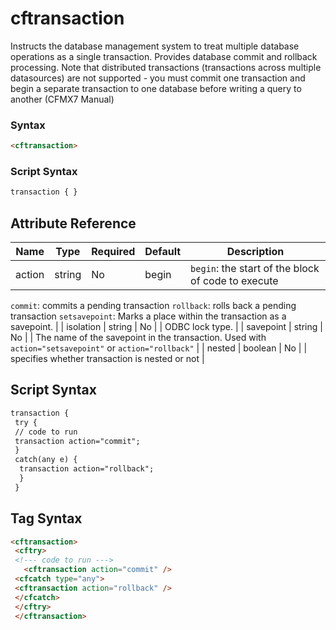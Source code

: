 # cftransaction

Instructs the database management system to treat multiple
 database operations as a single transaction. Provides database
 commit and rollback processing.
Note that distributed transactions (transactions across multiple datasources) are not supported - you must commit one transaction and begin a separate transaction to one database before writing a query to another (CFMX7 Manual)

### Syntax

```html
<cftransaction>
```

### Script Syntax

```javascript
transaction { }
```

## Attribute Reference

| Name | Type | Required | Default | Description |
| --- | --- | --- | --- | --- |
| action | string | No | begin | `begin`: the start of the block of code to execute
`commit`: commits a pending transaction
`rollback`: rolls back a pending transaction
`setsavepoint`: Marks a place within the transaction as a savepoint. |
| isolation | string | No |  | ODBC lock type. |
| savepoint | string | No |  | The name of the savepoint in the transaction. Used with `action="setsavepoint"` or `action="rollback"` |
| nested | boolean | No |  | specifies whether transaction is nested or not |

## Script Syntax

```html
transaction { 
 try { 
 // code to run 
 transaction action="commit"; 
 } 
 catch(any e) { 
  transaction action="rollback"; 
  } 
 }
```

## Tag Syntax

```html
<cftransaction> 
 <cftry> 
 <!--- code to run ---> 
   <cftransaction action="commit" /> 
 <cfcatch type="any"> 
 <cftransaction action="rollback" /> 
 </cfcatch> 
 </cftry> 
 </cftransaction>
```

